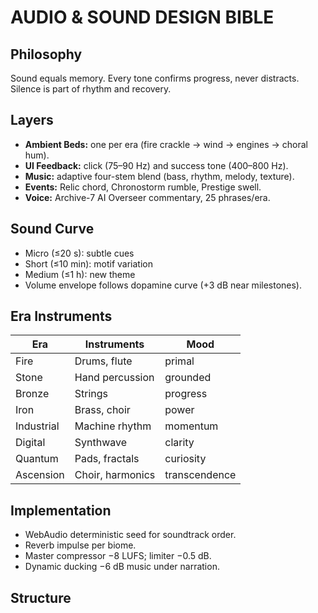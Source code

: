 # AUDIO & SOUND DESIGN BIBLE

## Philosophy
Sound equals memory. Every tone confirms progress, never distracts.  
Silence is part of rhythm and recovery.

## Layers
- **Ambient Beds:** one per era (fire crackle → wind → engines → choral hum).
- **UI Feedback:** click (75–90 Hz) and success tone (400–800 Hz).
- **Music:** adaptive four-stem blend (bass, rhythm, melody, texture).
- **Events:** Relic chord, Chronostorm rumble, Prestige swell.
- **Voice:** Archive-7 AI Overseer commentary, 25 phrases/era.

## Sound Curve
- Micro (≤20 s): subtle cues  
- Short (≤10 min): motif variation  
- Medium (≤1 h): new theme  
- Volume envelope follows dopamine curve (+3 dB near milestones).

## Era Instruments
| Era | Instruments | Mood |
|------|--------------|------|
| Fire | Drums, flute | primal |
| Stone | Hand percussion | grounded |
| Bronze | Strings | progress |
| Iron | Brass, choir | power |
| Industrial | Machine rhythm | momentum |
| Digital | Synthwave | clarity |
| Quantum | Pads, fractals | curiosity |
| Ascension | Choir, harmonics | transcendence |

## Implementation
- WebAudio deterministic seed for soundtrack order.
- Reverb impulse per biome.
- Master compressor −8 LUFS; limiter −0.5 dB.
- Dynamic ducking −6 dB music under narration.

## Structure
